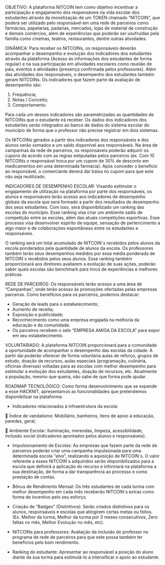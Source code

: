 OBJETIVO:
A plataforma NITCOIN tem como objetivo incentivar a participação e engajamento dos responsáveis na vida escolar dos estudantes através da monetização de um TOKEN chamado “NITCOIN”, que poderá ser utilizado pelo responsável em uma rede de parceiros como farmácias, papelarias, padarias, mercados, lojas de material de construção e demais comércios, além de experiências que poderão ser usufruídas pela família como cinemas, teatros, restaurantes, dentre outras atividades.

DINÂMICA:
Para receber os NITCOINs, os responsáveis deverão acompanhar o desempenho e evolução dos indicadores dos estudantes através da plataforma (Acesso às informações dos estudantes de forma regular) e na sua participação em atividades escolares como reunião de pais, eventos e atividades (presença confirmada pelos professores).
Além das atividades dos responsáveis, o desempenho dos estudantes também geram NITCOINs. Os indicadores que fazem parte da avaliação de desempenho são: 
1)	Frequência;
2)	Notas / Conceito;
3)	Comportamento.

Para cada um desses indicadores são parametrizadas as quantidades de NITCOINs que o estudante irá receber. Os dados dos indicadores dos estudantes serão integrados ao banco de dados do sistema escolar do município de forma que o professor não precise registrar em dois sistemas.

Os NITCOINs gerados a partir dos indicadores dos responsáveis e dos alunos serão somados a um saldo disponível aos responsáveis. 
Na área de campanhas da rede de parceiros, os responsáveis poderão adquirir os cupons de acordo com as regras estipuladas pelos parceiros (ex. Com 10 NITCOINs o responsável troca por um cupom de 30% de desconto em medicamentos em uma determinada farmácia).
Após conceder o benefício ao responsável, o comerciante deverá dar baixa no cupom para que este não seja reutilizado.

INDICADORES DE DESEMPENHO ESCOLAR:
Visando estimular o engajamento de utilização na plataforma por parte dos responsáveis, os alunos e responsáveis terão acesso aos indicadores de desempenho globais da escola que será formado a partir dos resultados de desempenho dos seus estudantes. Com isso, será disponibilizado um ranking das escolas do município. Esse ranking visa criar um ambiente sadio de competição entre as escolas, além das atuais competições esportivas.  Esse processo visa desenvolver espírito de equipe, sensação de pertencimento a algo maior e de colaborações espontâneas entre os estudantes e responsáveis.

O ranking será um total acumulado de NITCOIN´s recebidos pelos alunos da escola ponderados pela quantidade de alunos da escola.
Os professores também terão seus desempenhos medidos por essa média ponderada de NITCOIN´s recebidos pelos seus alunos.
Esse ranking também proporcionará aos diretores avaliarem a evolução de suas ações, poderão saber quais escolas são benchmark para troca de experiências e melhores práticas.

REDE DE PARCEIROS:
Os responsáveis terão acesso a uma área de “Campanhas”, onde terão acesso às promoções ofertadas pelas empresas parceiras. Como benefícios para os parceiros, podemos destacar:

- Geração de leads para o estabelecimento;
- Aumento de receita;
- Exposição e publicidade;
- Reconhecimento como uma empresa engajada na melhoria da educação e da comunidade.
- Os parceiros recebem o selo “EMPRESA AMIGA DA ESCOLA” para expor em seu estabelecimento.

VOLUNTARIADO:
A plataforma NITCOIN proporcionará para a comunidade a oportunidade de acompanhar o desempenho das escolas da cidade. A partir daí poderão oferecer de forma voluntária aulas de reforço, grupos de estudo, doação de recursos, aulas especiais (programação, culinária, oficinas diversas) voltadas para as escolas com melhor desempenho para estimular a evolução dos estudantes, doação de recursos, etc. Atualmente a população, mesmo que queira, não sabe de que forma pode ajudar.

ROADMAP TECNOLÓGICO:
Como forma desenvolvimento que se expande a esse HACKNIT, apresentamos as funcionalidades que pretendemos disponibilizar na plataforma:

- Indicadores relacionados à infraestrutura da escola:

	Índice de vandalismo: Mobiliário, banheiros, itens de apoio à educação, paredes, geral;

	Ambiente Escolar: Iluminação, merendas, limpeza, acessibilidade, inclusão social (indicadores apontados pelos alunos e responsáveis).

- Impulsionamento de Escolas: As empresas que fazem parte da rede de parceiros poderão criar uma campanha impulsionada para uma determinada escola “alvo”, realizando a aquisição de NITCOIN´s. O valor referente a esses NITCOIN´s adquiridos serão disponibilizados para a escola que definirá a aplicação do recurso e informará na plataforma a sua destinação, de forma a dar transparência ao processo e como prestação de contas.

- Bônus de Rendimento Mensal: Os três estudantes de cada turma com melhor desempenho em cada mês receberão NITCOIN´s extras como forma de incentivo pelo seu esforço.

- Criação de “Badges” (Distintivos): Serão criados distintivos para os alunos, responsáveis e escolas que atingirem certas metas ou feitos. (Ex. Melhor da turma, Melhor da turma por 3 meses consecutivos, Zero faltas no mês, Melhor Evolução no mês, etc).

- NITCOINs para professores: Avaliação da inclusão do professor no programa de rede de parceiros para que este possa também ter benefícios pelo bom rendimento.

- Ranking do estudante: Apresentar ao responsável a posição do aluno diante da sua turma para estimulá-lo a intensificar o apoio ao estudante.


